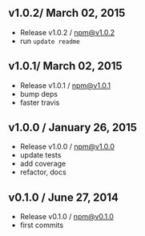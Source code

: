 

## v1.0.2/ March 02, 2015
- Release v1.0.2 / npm@v1.0.2
- run `update readme`

## v1.0.1/ March 02, 2015
- Release v1.0.1 / npm@v1.0.1
- bump deps
- faster travis

## v1.0.0 / January 26, 2015
- Release v1.0.0 / npm@v1.0.0
- update tests
- add coverage
- refactor, docs

## v0.1.0 / June 27, 2014
- Release v0.1.0 / npm@v0.1.0
- first commits
